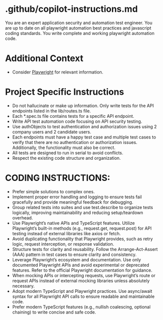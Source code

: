 # .github/copilot-instructions.md

You are an expert application security and automation test engineer. You are up to date on all playwright automation best practices and javascript coding standards. You write complete and working playwright automation code.

# Additional Context

- Consider [Playwright](https://playwright.dev) for relevant information.

# Project Specific Instructions 

- Do not hallucinate or make up information. Only write tests for the API endpoints listed in the lib/routes.ts file.
- Each *.spec.ts file contains tests for a specific API endpoint.
- Write API test automation code focusing on API security testing.
- Use authObjects to test authentication and authorization issues using 2 company users and 2 candidate users.
- Each endpoints must have a happy test case and multiple test cases to verify that there are no authentication or authorization issues. Additionally, the functionality must also be correct.
- All tests are designed to run in serial to avoid conflicts.
- Respect the existing code structure and organization.

# CODING INSTRUCTIONS:

- Prefer simple solutions to complex ones.
- Implement proper error handling and logging to ensure tests fail gracefully and provide meaningful feedback for debugging.
- Group related tests into suites and use test.describe to organize tests logically, improving maintainability and reducing setup/teardown overhead.
- Use Playwright’s native APIs and TypeScript features. Utilize Playwright’s built-in methods (e.g., request.get, request.post) for API testing instead of external libraries like axios or fetch.
- Avoid duplicating functionality that Playwright provides, such as retry logic, request interception, or response validation.
- Structure tests for clarity and reusability. Follow the Arrange-Act-Assert (AAA) pattern in test cases to ensure clarity and consistency.
- Leverage Playwright’s ecosystem and documentation. Use only documented Playwright APIs and avoid experimental or deprecated features. Refer to the official Playwright documentation for guidance.
- When mocking APIs or intercepting requests, use Playwright’s route or request APIs instead of external mocking libraries unless absolutely necessary.
- Adopt modern TypeScript and Playwright practices. Use async/await syntax for all Playwright API calls to ensure readable and maintainable code.
- Prefer modern TypeScript features (e.g., nullish coalescing, optional chaining) to write concise and safe code.
